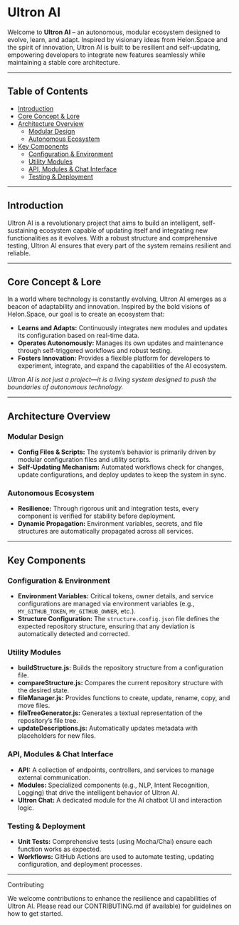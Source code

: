 # Ultron AI

Welcome to **Ultron AI** – an autonomous, modular ecosystem designed to evolve, learn, and adapt. Inspired by visionary ideas from Helon.Space and the spirit of innovation, Ultron AI is built to be resilient and self-updating, empowering developers to integrate new features seamlessly while maintaining a stable core architecture.

---

## Table of Contents

- [Introduction](#introduction)
- [Core Concept & Lore](#core-concept--lore)
- [Architecture Overview](#architecture-overview)
  - [Modular Design](#modular-design)
  - [Autonomous Ecosystem](#autonomous-ecosystem)
- [Key Components](#key-components)
  - [Configuration & Environment](#configuration--environment)
  - [Utility Modules](#utility-modules)
  - [API, Modules & Chat Interface](#api-modules--chat-interface)
  - [Testing & Deployment](#testing--deployment)

---

## Introduction

Ultron AI is a revolutionary project that aims to build an intelligent, self-sustaining ecosystem capable of updating itself and integrating new functionalities as it evolves. With a robust structure and comprehensive testing, Ultron AI ensures that every part of the system remains resilient and reliable.

---

## Core Concept & Lore

In a world where technology is constantly evolving, Ultron AI emerges as a beacon of adaptability and innovation. Inspired by the bold visions of Helon.Space, our goal is to create an ecosystem that:

- **Learns and Adapts:** Continuously integrates new modules and updates its configuration based on real-time data.
- **Operates Autonomously:** Manages its own updates and maintenance through self-triggered workflows and robust testing.
- **Fosters Innovation:** Provides a flexible platform for developers to experiment, integrate, and expand the capabilities of the AI ecosystem.

*Ultron AI is not just a project—it is a living system designed to push the boundaries of autonomous technology.*

---

## Architecture Overview

### Modular Design

- **Config Files & Scripts:** The system’s behavior is primarily driven by modular configuration files and utility scripts.  
- **Self-Updating Mechanism:** Automated workflows check for changes, update configurations, and deploy updates to keep the system in sync.

### Autonomous Ecosystem

- **Resilience:** Through rigorous unit and integration tests, every component is verified for stability before deployment.
- **Dynamic Propagation:** Environment variables, secrets, and file structures are automatically propagated across all services.

---

## Key Components

### Configuration & Environment

- **Environment Variables:** Critical tokens, owner details, and service configurations are managed via environment variables (e.g., `MY_GITHUB_TOKEN`, `MY_GITHUB_OWNER`, etc.).
- **Structure Configuration:** The `structure.config.json` file defines the expected repository structure, ensuring that any deviation is automatically detected and corrected.

### Utility Modules

- **buildStructure.js:** Builds the repository structure from a configuration file.
- **compareStructure.js:** Compares the current repository structure with the desired state.
- **fileManager.js:** Provides functions to create, update, rename, copy, and move files.
- **fileTreeGenerator.js:** Generates a textual representation of the repository’s file tree.
- **updateDescriptions.js:** Automatically updates metadata with placeholders for new files.

### API, Modules & Chat Interface

- **API:** A collection of endpoints, controllers, and services to manage external communication.
- **Modules:** Specialized components (e.g., NLP, Intent Recognition, Logging) that drive the intelligent behavior of Ultron AI.
- **Ultron Chat:** A dedicated module for the AI chatbot UI and interaction logic.

### Testing & Deployment

- **Unit Tests:** Comprehensive tests (using Mocha/Chai) ensure each function works as expected.
- **Workflows:** GitHub Actions are used to automate testing, updating configuration, and deployment processes.

---

Contributing

We welcome contributions to enhance the resilience and capabilities of Ultron AI. Please read our CONTRIBUTING.md (if available) for guidelines on how to get started.
